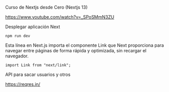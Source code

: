 Curso de Nextjs desde Cero (Nextjs 13)

https://www.youtube.com/watch?v=_SPoSMmN3ZU



Desplegar aplicación Next

```
npm run dev
```



Esta línea en Next.js importa el componente Link que Next proporciona para navegar entre páginas de forma rápida y optimizada, sin recargar el navegador.

```
import Link from "next/link";
```



API para sacar usuarios y otros

https://reqres.in/
